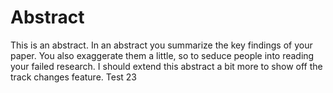 # Abstract

This is an abstract. In an abstract you summarize the key findings of your paper. You also exaggerate them a little, so to seduce people into reading your failed research. I should extend this abstract a bit more to show off the track changes feature.
Test 23
